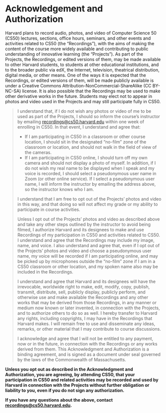 # Acknowledgement and Authorization

Harvard plans to record audio, photos, and video of Computer Science 50 (CS50) lectures, sections, office hours, seminars, and other events and activities related to CS50 (the “Recordings”), with the aims of making the content of the course more widely available and contributing to public understanding of innovative learning (the “Projects”). As part of the Projects, the Recordings, or edited versions of them, may be made available to other Harvard students, to students at other educational institutions, and to the broader public via edX, the Internet, television, theatrical distribution, digital media, or other means.   One of the ways it is expected that the Recordings, or edited versions of them, will be made publicly available is under a Creative Commons Attribution-NonCommercial-ShareAlike (CC BY-NC-SA) license.  It is also possible that the Recordings may be used to make other derivative works in the future. Students may elect not to appear in photos and video used in the Projects and may still participate fully in CS50.

> I understand that, if I do not wish any photos or video of me to be used as part of the Projects, I should so inform the course’s instructor by emailing recordings@cs50.harvard.edu within one week of enrolling in CS50. In that event, I understand and agree that:
>
> * If I am participating in CS50 in a classroom or other course location, I should sit in the designated “no-film” zone of the classroom or location, and should not walk in the field of view of the cameras. 
> * If I am participating in CS50 online, I should turn off my own camera and should not display a photo of myself.  In addition, if I do not wish my real name to be displayed when I speak and my voice is recorded, I should select a pseudonymous user name in Zoom (or other online service).  If I select a pseudonymous user name, I will inform the instructor by emailing the address above, so the instructor knows who I am. 
>
> I understand that I am free to opt out of the Projects’ photos and video in this way, and that doing so will not affect my grade or my ability to participate in course activities.
> 
> Unless I opt out of the Projects’ photos and video as described above and take any other steps outlined by the instructor to avoid being filmed, I authorize Harvard and its designees to make and use Recordings of my participation in CS50 and activities related to CS50. I understand and agree that the Recordings may include my image, name, and voice. I also understand and agree that, even if I opt out of the Projects’ photos and video and choose a pseudonymous user name, my voice will be recorded if I am participating online, and may be picked up by microphones outside the “no-film” zone if I am in a CS50 classroom or other location, and my spoken name also may be included in the Recordings.
> 
> I understand and agree that Harvard and its designees will have the irrevocable, worldwide right to make, edit, modify, copy, publish, transmit, distribute, sell, publicly display, publicly perform, and otherwise use and make available the Recordings and any other works that may be derived from those Recordings, in any manner or medium now known or later invented, in connection with the Projects, and to authorize others to do so as well. I hereby transfer to Harvard any rights, including copyrights, I may have in the Recordings that Harvard makes. I will remain free to use and disseminate any ideas, remarks, or other material that I may contribute to course discussions.
>
> I acknowledge and agree that I will not be entitled to any payment, now or in the future, in connection with the Recordings or any works derived from them. This Acknowledgment and Authorization is a binding agreement, and is signed as a document under seal governed by the laws of the Commonwealth of Massachusetts.

**Unless you opt out as described in the Acknowledgment and Authorization, you are agreeing, by attending CS50, that your participation in CS50 and related activities may be recorded and used by Harvard in connection with the Projects without further obligation or liability to you, even if you do not sign any authorization.**

**If you have any questions about the above, contact <recordings@cs50.harvard.edu>.**
